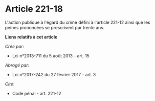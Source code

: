 # Article 221-18

L'action publique à l'égard du crime défini à l'article 221-12 ainsi que les peines prononcées se prescrivent par trente ans.

**Liens relatifs à cet article**

_Créé par_:

  - Loi n°2013-711 du 5 août 2013 - art. 15

_Abrogé par_:

  - Loi n°2017-242 du 27 février 2017 - art. 3

_Cite_:

  - Code pénal - art. 221-12
